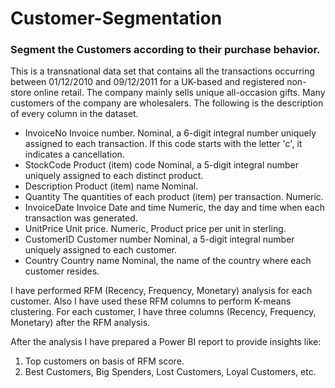 # Customer-Segmentation
### Segment the Customers according to their purchase behavior.

This is a transnational data set that contains all the transactions occurring between 01/12/2010 and 09/12/2011 for a UK-based and registered non-store online retail. The company mainly sells unique all-occasion gifts. Many customers of the company are wholesalers. The following is the description of every column in the dataset.

- InvoiceNo	Invoice number.	Nominal, a 6-digit integral number uniquely assigned to each transaction. If this code starts with the letter 'c', it indicates a cancellation. 
- StockCode	 Product (item) code	Nominal, a 5-digit integral number uniquely assigned to each distinct product.
- Description	Product (item) name	Nominal.
- Quantity		The quantities of each product (item) per transaction. Numeric.	
- InvoiceDate	Invoice Date and time	 Numeric, the day and time when each transaction was generated.
- UnitPrice		Unit price. Numeric, Product price per unit in sterling. 
- CustomerID	 Customer number	 Nominal, a 5-digit integral number uniquely assigned to each customer.
- Country	Country name	Nominal, the name of the country where each customer resides.

I have performed RFM (Recency, Frequency, Monetary) analysis for each customer. Also I have used these RFM columns to perform K-means clustering.
For each customer, I have three columns (Recency, Frequency, Monetary) after the RFM analysis. 

After the analysis I have prepared a Power BI report to provide insights like:
1.	Top customers on basis of RFM score.
2.	Best Customers, Big Spenders, Lost Customers, Loyal Customers, etc.
